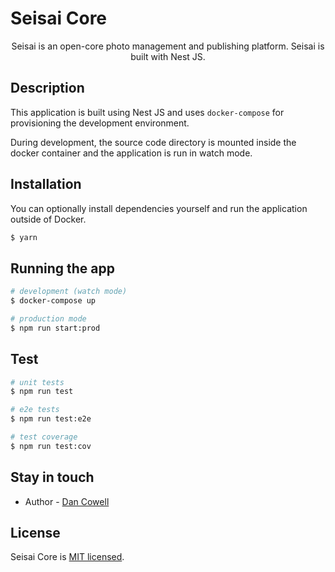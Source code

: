 # Seisai Core

<p align="center">Seisai is an open-core photo management and publishing platform. Seisai is built with Nest JS.</p>

## Description

This application is built using Nest JS and uses `docker-compose` for provisioning the development environment.

During development, the source code directory is mounted inside the docker container and the application is run in watch mode.

## Installation

You can optionally install dependencies yourself and run the application outside of Docker.

```bash
$ yarn
```

## Running the app

```bash
# development (watch mode)
$ docker-compose up

# production mode
$ npm run start:prod
```

## Test

```bash
# unit tests
$ npm run test

# e2e tests
$ npm run test:e2e

# test coverage
$ npm run test:cov
```

## Stay in touch

- Author - [Dan Cowell](https://dfcowell.net)

## License

Seisai Core is [MIT licensed](LICENSE).
